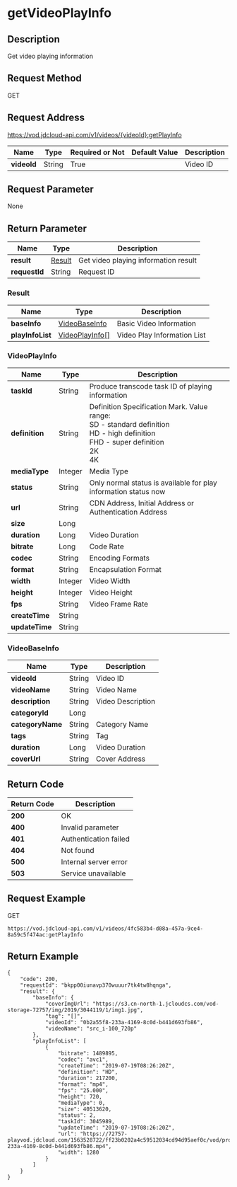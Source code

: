 # getVideoPlayInfo


## Description
Get video playing information

## Request Method
GET

## Request Address
https://vod.jdcloud-api.com/v1/videos/{videoId}:getPlayInfo

|Name|Type|Required or Not|Default Value|Description|
|---|---|---|---|---|
|**videoId**|String|True| |Video ID|

## Request Parameter
None


## Return Parameter
|Name|Type|Description|
|---|---|---|
|**result**|[Result](getvideoplayinfo#result)|Get video playing information result|
|**requestId**|String|Request ID|

### <div id="result">Result</div>
|Name|Type|Description|
|---|---|---|
|**baseInfo**|[VideoBaseInfo](getvideoplayinfo#videobaseinfo)|Basic Video Information|
|**playInfoList**|[VideoPlayInfo[]](getvideoplayinfo#videoplayinfo)|Video Play Information List|
### <div id="videoplayinfo">VideoPlayInfo</div>
|Name|Type|Description|
|---|---|---|
|**taskId**|String|Produce transcode task ID of playing information|
|**definition**|String|Definition Specification Mark. Value range: <br>  SD - standard definition<br>  HD - high definition<br>  FHD - super definition<br>  2K<br>  4K<br>|
|**mediaType**|Integer|Media Type|
|**status**|String|Only normal status is available for play information status now|
|**url**|String|CDN Address, Initial Address or Authentication Address|
|**size**|Long| |
|**duration**|Long|Video Duration|
|**bitrate**|Long|Code Rate|
|**codec**|String|Encoding Formats|
|**format**|String|Encapsulation Format|
|**width**|Integer|Video Width|
|**height**|Integer|Video Height|
|**fps**|String|Video Frame Rate|
|**createTime**|String| |
|**updateTime**|String| |
### <div id="videobaseinfo">VideoBaseInfo</div>
|Name|Type|Description|
|---|---|---|
|**videoId**|String|Video ID|
|**videoName**|String|Video Name|
|**description**|String|Video Description|
|**categoryId**|Long| |
|**categoryName**|String|Category Name|
|**tags**|String|Tag|
|**duration**|Long|Video Duration|
|**coverUrl**|String|Cover Address|

## Return Code
|Return Code|Description|
|---|---|
|**200**|OK|
|**400**|Invalid parameter|
|**401**|Authentication failed|
|**404**|Not found|
|**500**|Internal server error|
|**503**|Service unavailable|

## Request Example
GET
```
https://vod.jdcloud-api.com/v1/videos/4fc583b4-d08a-457a-9ce4-8a59c5f474ac:getPlayInfo

```

## Return Example
```
{
    "code": 200, 
    "requestId": "bkpp00iunavp370wuuur7tk4tw8hqnga", 
    "result": {
        "baseInfo": {
            "coverImgUrl": "https://s3.cn-north-1.jcloudcs.com/vod-storage-72757/img/2019/3044119/1/img1.jpg", 
            "tag": "[]", 
            "videoId": "0b2a55f8-233a-4169-8c0d-b441d693fb86", 
            "videoName": "src_i-100_720p"
        }, 
        "playInfoList": [
            {
                "bitrate": 1489895, 
                "codec": "avc1", 
                "createTime": "2019-07-19T08:26:20Z", 
                "definition": "HD", 
                "duration": 217200, 
                "format": "mp4", 
                "fps": "25.000", 
                "height": 720, 
                "mediaType": 0, 
                "size": 40513620, 
                "status": 2, 
                "taskId": 3045989, 
                "updateTime": "2019-07-19T08:26:20Z", 
                "url": "https://72757-playvod.jdcloud.com/1563528722/ff23b0202a4c59512034cd94d95aef0c/vod/product/3045989/7/0b2a55f8-233a-4169-8c0d-b441d693fb86.mp4", 
                "width": 1280
            }
        ]
    }
}
```
